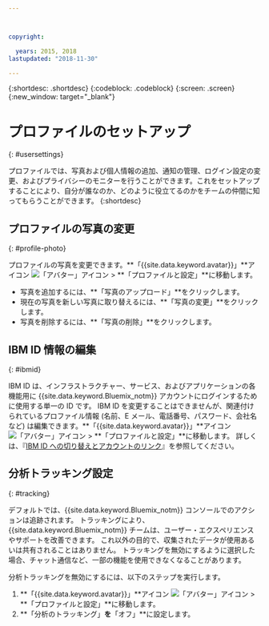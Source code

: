 ```yaml
---



copyright:

  years: 2015, 2018
lastupdated: "2018-11-30"

---
```


{:shortdesc: .shortdesc}
{:codeblock: .codeblock}
{:screen: .screen}
{:new_window: target="_blank"}

# プロファイルのセットアップ
{: #usersettings}

プロファイルでは、写真および個人情報の追加、通知の管理、ログイン設定の変更、およびプライバシーのモニターを行うことができます。これをセットアップすることにより、自分が誰なのか、どのように役立てるのかをチームの仲間に知ってもらうことができます。
{:shortdesc}


## プロファイルの写真の変更
{: #profile-photo}

プロファイルの写真を変更できます。**「{{site.data.keyword.avatar}}」**アイコン ![「アバター」アイコン](../icons/i-avatar-icon.svg) &gt; **「プロファイルと設定」**に移動します。

  * 写真を追加するには、**「写真のアップロード」**をクリックします。
  * 現在の写真を新しい写真に取り替えるには、**「写真の変更」**をクリックします。
  * 写真を削除するには、**「写真の削除」**をクリックします。


## IBM ID 情報の編集
{: #ibmid}

IBM ID は、インフラストラクチャー、サービス、およびアプリケーションの各機能用に {{site.data.keyword.Bluemix_notm}} アカウントにログインするために使用する単一の ID です。 IBM ID を変更することはできませんが、関連付けられているプロファイル情報 (名前、E メール、電話番号、パスワード、会社名など) は編集できます。**「{{site.data.keyword.avatar}}」**アイコン ![「アバター」アイコン](../icons/i-avatar-icon.svg) &gt; **「プロファイルと設定」**に移動します。 詳しくは、『[IBM ID への切り替えとアカウントのリンク](softlayerlink.html)』を参照してください。


## 分析トラッキング設定
{: #tracking}

デフォルトでは、{{site.data.keyword.Bluemix_notm}} コンソールでのアクションは追跡されます。 トラッキングにより、{{site.data.keyword.Bluemix_notm}} チームは、ユーザー・エクスペリエンスやサポートを改善できます。 これ以外の目的で、収集されたデータが使用あるいは共有されることはありません。 トラッキングを無効にするように選択した場合、チャット通信など、一部の機能を使用できなくなることがあります。

分析トラッキングを無効にするには、以下のステップを実行します。
1. **「{{site.data.keyword.avatar}}」**アイコン ![「アバター」アイコン](../icons/i-avatar-icon.svg) &gt; **「プロファイルと設定」**に移動します。
2. **「分析のトラッキング」**を**「オフ」**に設定します。

